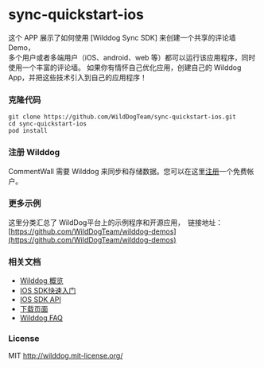 # sync-quickstart-ios 

这个 APP 展示了如何使用 [Wilddog Sync SDK] 来创建一个共享的评论墙 Demo，  
多个用户或者多端用户（iOS、android、web 等）都可以运行该应用程序，同时使用一个丰富的评论墙。
如果你有情怀自己优化应用，创建自己的 Wilddog App，并把这些技术引入到自己的应用程序！


### 克隆代码

    git clone https://github.com/WildDogTeam/sync-quickstart-ios.git
    cd sync-quickstart-ios
    pod install

### 注册 Wilddog

CommentWall 需要 Wilddog 来同步和存储数据。您可以在这里[注册](https://www.wilddog.com/my-account/signup)一个免费帐户。


### 更多示例

这里分类汇总了 WildDog平台上的示例程序和开源应用，　链接地址：[https://github.com/WildDogTeam/wilddog-demos](https://github.com/WildDogTeam/wilddog-demos)

### 相关文档

* [Wilddog 概览](https://z.wilddog.com/overview/introduction)
* [IOS SDK快速入门](https://z.wilddog.com/ios/quickstart)
* [IOS SDK API](https://z.wilddog.com/ios/api)
* [下载页面](https://www.wilddog.com/download/)
* [Wilddog FAQ](https://z.wilddog.com/questions)

### License
MIT
http://wilddog.mit-license.org/
